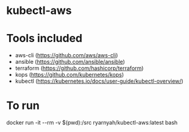 # kubectl-aws

# Tools included
* aws-cli (https://github.com/aws/aws-cli)
* ansible (https://github.com/ansible/ansible)
* terraform (https://github.com/hashicorp/terraform)
* kops (https://github.com/kubernetes/kops)
* kubectl (https://kubernetes.io/docs/user-guide/kubectl-overview/)

# To run
docker run -it --rm -v $(pwd):/src ryarnyah/kubectl-aws:latest bash
